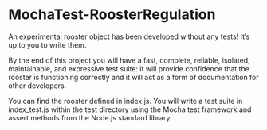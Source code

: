 # MochaTest-RoosterRegulation


An experimental rooster object has been developed without any tests! It’s up to you to write them.


By the end of this project you will have a fast, complete, reliable, isolated, maintainable, and expressive test suite: it will provide confidence that the rooster is functioning correctly and it will act as a form of documentation for other developers.


You can find the rooster defined in index.js. You will write a test suite in index_test.js within the test directory using the Mocha test framework and assert methods from the Node.js standard library. 


